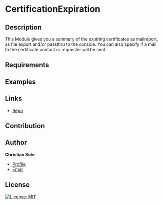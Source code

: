 # CertificationExpiration
## Description
This Module gives you a summary of the expiring certificates as mailreport, as file export and/or passthru to the console.
You can also specify if a mail to the certificate contact or requester will be sent.
## Requirements
## Examples
## Links

- [Repo](https://github.com/mischka83/CertificateExpiration "CertificateExpiration Repo")
## Contribution

## Author

**Christian Sohr**

- [Profile](https://github.com/mischka83 "Christian Sohr")
- [Email](mailto:csohr@gmx.de?subject=Hi "Hi!")

## License
[![License: MIT](https://img.shields.io/badge/License-MIT-yellow.svg)](https://opensource.org/licenses/MIT)
